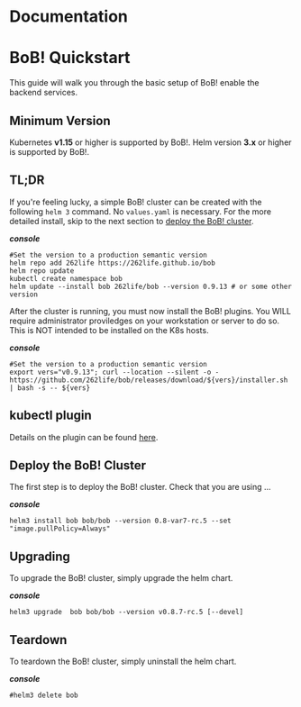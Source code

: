 # Documentation
# BoB!  Quickstart
This guide will walk you through the basic setup of BoB! enable the backend services.
## Minimum Version
Kubernetes **v1.15** or higher is supported by BoB!.
Helm version **3.x** or higher is supported by BoB!.

## TL;DR
If you're feeling lucky, a simple BoB! cluster can be created with the following `helm 3` command.  No `values.yaml` is necessary. For the more detailed install, skip to the next section to [deploy the BoB! cluster](#deploy-the-bob-cluster).
    
***console***
```
#Set the version to a production semantic version
helm repo add 262life https://262life.github.io/bob    
helm repo update
kubectl create namespace bob
helm update --install bob 262life/bob --version 0.9.13 # or some other version
```

After the cluster is running, you must now install the BoB! plugins.  You WILL require administrator proviledges on your workstation or server to do so.  This is NOT intended to be installed on the K8s hosts.

***console***
```
#Set the version to a production semantic version
export vers="v0.9.13"; curl --location --silent -o - https://github.com/262life/bob/releases/download/${vers}/installer.sh | bash -s -- ${vers}
```
## kubectl plugin
Details on the plugin can be found [here](commands.md).
## Deploy the BoB! Cluster


The first step is to deploy the BoB! cluster. Check that you are using ...
    
***console***
```
helm3 install bob bob/bob --version 0.8-var7-rc.5 --set  "image.pullPolicy=Always"
```
## Upgrading

To upgrade the BoB! cluster, simply upgrade the helm chart.

***console***
```
helm3 upgrade  bob bob/bob --version v0.8.7-rc.5 [--devel]
```

## Teardown

To teardown the BoB! cluster, simply uninstall the helm chart.

***console***
```
#helm3 delete bob 
```

